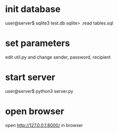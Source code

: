 # init database
user@server$ sqlite3 test.db 
sqlite> .read tables.sql

# set parameters
edit util.py and change sender, password, recipient

# start server
user@server$ python3 server.py

# open browser
open http://127.0.0.1:8000/ in browser

